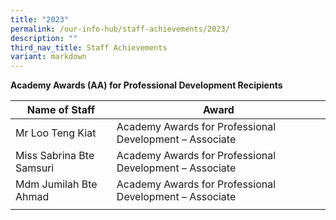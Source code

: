 ```yaml
---
title: "2023"
permalink: /our-info-hub/staff-achievements/2023/
description: ""
third_nav_title: Staff Achievements
variant: markdown
---
```

**Academy Awards (AA) for Professional Development Recipients**

| **Name of Staff** | **Award** |
| -------- | -------- |
| Mr Loo Teng Kiat     | Academy Awards for Professional Development – Associate |
| Miss Sabrina Bte Samsuri | Academy Awards for Professional Development – Associate |
| Mdm Jumilah Bte Ahmad | Academy Awards for Professional Development – Associate |
| |